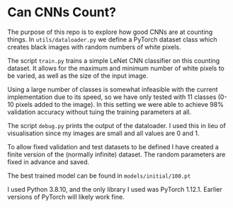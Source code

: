 # Can CNNs Count?
The purpose of this repo is to explore how good CNNs are at counting things. In `utils/dataloader.py` we define a PyTorch dataset class which creates black images with random numbers of white pixels.

The script `train.py` trains a simple LeNet CNN classifier on this counting dataset. It allows for the maximum and minimum number of white pixels to be varied, as well as the size of the input image. 

Using a large number of classes is somewhat infeasible with the current implementation due to its speed, so we have only tested with 11 classes (0-10 pixels added to the image). In this setting we were able to achieve 98% validation accuracy without tuing the training parameters at all.

The script `debug.py` prints the output of the dataloader. I used this in lieu of visualisation since my images are small and all values are 0 and 1.

To allow fixed validation and test datasets to be defined I have created a finite version of the (normally infinite) dataset. The random parameters are fixed in advance and saved.

The best trained model can be found in `models/initial/100.pt`

I used Python 3.8.10, and the only library I used was PyTorch 1.12.1. Earlier versions of PyTorch will likely work fine.
